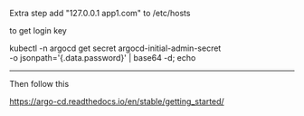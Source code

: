 Extra step add "127.0.0.1 app1.com" to /etc/hosts

to get login key 

kubectl -n argocd get secret argocd-initial-admin-secret \
  -o jsonpath='{.data.password}' | base64 -d; echo


--------------------------------------------


Then follow this 

https://argo-cd.readthedocs.io/en/stable/getting_started/